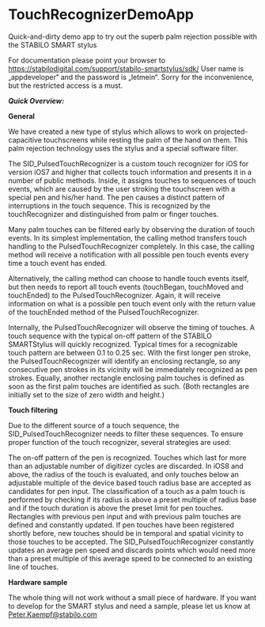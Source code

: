# TouchRecognizerDemoApp
Quick-and-dirty demo app to try out the superb palm rejection possible with the STABILO SMART stylus

For documentation please point your browser to https://stabilodigital.com/support/stabilo-smartstylus/sdk/
User name is „appdeveloper“ and the password is „letmein“. Sorry for the inconvenience, but the restricted access is a must.

***Quick Overview:***

**General**

We have created a new type of stylus which allows to work on projected-capacitive touchscreens while resting the palm of the hand on them. This palm rejection technology uses the stylus and a special software filter.

The SID_PulsedTouchRecognizer  is a custom touch recognizer for iOS for version iOS7 and higher that collects touch information and presents it in a number of public methods. Inside, it assigns touches to sequences of touch events, which are caused by the user stroking the touchscreen with a special pen and his/her hand. The pen causes a distinct pattern of interruptions in the touch sequence. This is recognized by the touchRecognizer and distinguished from palm or finger touches.

Many palm touches can be filtered early by observing the duration of touch events. In its simplest implementation, the calling method transfers touch handling to the PulsedTouchRecognizer completely. In this case, the calling method will receive a notification with all possible pen touch events every time a touch event has ended.

Alternatively, the calling method can choose to handle touch events itself, but then needs to report all touch events (touchBegan, touchMoved and touchEnded) to the PulsedTouchRecognizer. Again, it will receive information on what is a possible pen touch event only with the return value of the touchEnded method of the PulsedTouchRecognizer.

Internally, the PulsedTouchRecognizer will observe the timing of touches. A touch sequence with the typical on-off pattern of the STABILO SMARTStylus will quickly recognized. Typical times for a recognizable touch pattern are between 0.1 to 0.25 sec. With the first longer pen stroke, the PulsedTouchRecognizer will identify an enclosing rectangle, so any consecutive pen strokes in its vicinity will be immediately recognized as pen strokes. Equally, another rectangle enclosing palm touches is defined as soon as the first palm touches are identified as such. (Both rectangles are initially set to the size of zero width and height.)

**Touch filtering**

Due to the different source of a touch sequence, the SID_PulsedTouchRecognizer needs to filter these sequences. To ensure proper function of the touch recognizer, several strategies are used:

The on-off pattern of the pen is recognized. Touches which last for more than an adjustable number of digitizer cycles are discarded.
In iOS8 and above, the radius of the touch is evaluated, and only touches below an adjustable multiple of the device based touch radius base are accepted as candidates for pen input. The classification of a touch as a palm touch is performed by checking if its radius is above a preset multiple of radius base and if the touch duration is above the preset limit for pen touches.
Rectangles with previous pen input and with previous palm touches are defined and constantly updated. If pen touches have been registered shortly before, new touches should be in temporal and spatial vicinity to those touches to be accepted. The SID_PulsedTouchRecognizer constantly updates an average pen speed and discards points which would need more than a preset multiple of this average speed to be connected to an existing line of touches.

**Hardware sample**

The whole thing will not work without a small piece of hardware. If you want to develop for the SMART stylus and need a sample, please let us know at Peter.Kaempf@stabilo.com

